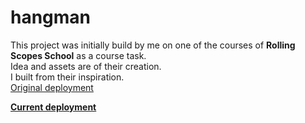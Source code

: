 # hangman

This project was initially build by me on one of the courses of **Rolling Scopes School** as a course task. \
Idea and assets are of their creation. \
I built from their inspiration. \
[Original deployment](https://rolling-scopes-school.github.io/xwolfyx-JSFEEN2024Q4/hangman/html/)

**[Current deployment](https://xwolfyx.github.io/hangman/html/)**
